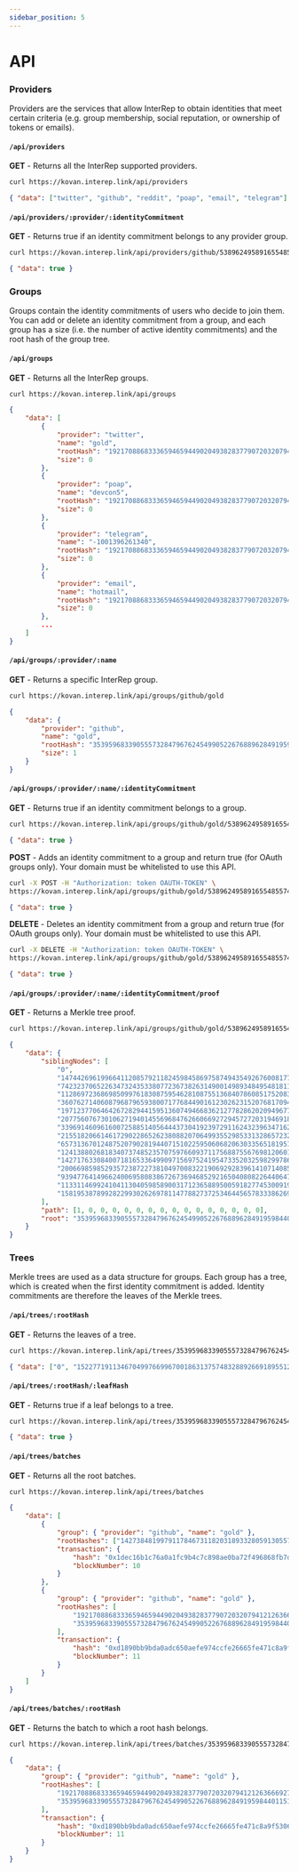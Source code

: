```yaml
---
sidebar_position: 5
---
```


# API

### Providers

Providers are the services that allow InterRep to obtain identities that meet certain criteria (e.g. group membership, social reputation, or ownership of tokens or emails).

#### `/api/providers`

**GET** - Returns all the InterRep supported providers.

```bash title="Shell"
curl https://kovan.interep.link/api/providers
```

```json title="Response"
{ "data": ["twitter", "github", "reddit", "poap", "email", "telegram"] }
```

#### `/api/providers/:provider/:identityCommitment`

**GET** - Returns true if an identity commitment belongs to any provider group.

```bash title="Shell"
curl https://kovan.interep.link/api/providers/github/5389624958916554855745402699919973897274778066321592214684792070525465486554
```

```json title="Response"
{ "data": true }
```

### Groups

Groups contain the identity commitments of users who decide to join them. You can add or delete an identity commitment from a group, and each group has a size (i.e. the number of active identity commitments) and the root hash of the group tree.

#### `/api/groups`

**GET** - Returns all the InterRep groups.

```bash title="Shell"
curl https://kovan.interep.link/api/groups
```

```json title="Response"
{
    "data": [
        {
            "provider": "twitter",
            "name": "gold",
            "rootHash": "19217088683336594659449020493828377907203207941212636669271704950158751593251",
            "size": 0
        },
        {
            "provider": "poap",
            "name": "devcon5",
            "rootHash": "19217088683336594659449020493828377907203207941212636669271704950158751593251",
            "size": 0
        },
        {
            "provider": "telegram",
            "name": "-1001396261340",
            "rootHash": "19217088683336594659449020493828377907203207941212636669271704950158751593251",
            "size": 0
        },
        {
            "provider": "email",
            "name": "hotmail",
            "rootHash": "19217088683336594659449020493828377907203207941212636669271704950158751593251",
            "size": 0
        },
        ...
    ]
}
```

#### `/api/groups/:provider/:name`

**GET** - Returns a specific InterRep group.

```bash title="Shell"
curl https://kovan.interep.link/api/groups/github/gold
```

```json title="Response"
{
    "data": {
        "provider": "github",
        "name": "gold",
        "rootHash": "3539596833905557328479676245499052267688962849195984401151716846778908697643",
        "size": 1
    }
}
```

#### `/api/groups/:provider/:name/:identityCommitment`

**GET** - Returns true if an identity commitment belongs to a group.

```bash title="Shell"
curl https://kovan.interep.link/api/groups/github/gold/5389624958916554855745402699919973897274778066321592214684792070525465486554
```

```json title="Response"
{ "data": true }
```

**POST** - Adds an identity commitment to a group and return true (for OAuth groups only). Your domain must be whitelisted to use this API.

```bash title="Shell"
curl -X POST -H "Authorization: token OAUTH-TOKEN" \
https://kovan.interep.link/api/groups/github/gold/5389624958916554855745402699919973897274778066321592214684792070525465486554
```

```json title="Response"
{ "data": true }
```

**DELETE** - Deletes an identity commitment from a group and return true (for OAuth groups only). Your domain must be whitelisted to use this API.

```bash title="Shell"
curl -X DELETE -H "Authorization: token OAUTH-TOKEN" \
https://kovan.interep.link/api/groups/github/gold/5389624958916554855745402699919973897274778066321592214684792070525465486554
```

```json title="Response"
{ "data": true }
```

#### `/api/groups/:provider/:name/:identityCommitment/proof`

**GET** - Returns a Merkle tree proof.

```bash title="Shell"
curl https://kovan.interep.link/api/groups/github/gold/5389624958916554855745402699919973897274778066321592214684792070525465486554/proof
```

```json title="Response"
{
    "data": {
        "siblingNodes": [
            "0",
            "14744269619966411208579211824598458697587494354926760081771325075741142829156",
            "7423237065226347324353380772367382631490014989348495481811164164159255474657",
            "11286972368698509976183087595462810875513684078608517520839298933882497716792",
            "3607627140608796879659380071776844901612302623152076817094415224584923813162",
            "19712377064642672829441595136074946683621277828620209496774504837737984048981",
            "20775607673010627194014556968476266066927294572720319469184847051418138353016",
            "3396914609616007258851405644437304192397291162432396347162513310381425243293",
            "21551820661461729022865262380882070649935529853313286572328683688269863701601",
            "6573136701248752079028194407151022595060682063033565181951145966236778420039",
            "12413880268183407374852357075976609371175688755676981206018884971008854919922",
            "14271763308400718165336499097156975241954733520325982997864342600795471836726",
            "20066985985293572387227381049700832219069292839614107140851619262827735677018",
            "9394776414966240069580838672673694685292165040808226440647796406499139370960",
            "11331146992410411304059858900317123658895005918277453009197229807340014528524",
            "15819538789928229930262697811477882737253464456578333862691129291651619515538"
        ],
        "path": [1, 0, 0, 0, 0, 0, 0, 0, 0, 0, 0, 0, 0, 0, 0, 0],
        "root": "3539596833905557328479676245499052267688962849195984401151716846778908697643"
    }
}
```

### Trees

Merkle trees are used as a data structure for groups. Each group has a tree, which is created when the first identity commitment is added. Identity commitments are therefore the leaves of the Merkle trees.

#### `/api/trees/:rootHash`

**GET** - Returns the leaves of a tree.

```bash title="Shell"
curl https://kovan.interep.link/api/trees/3539596833905557328479676245499052267688962849195984401151716846778908697643?limit=2
```

```json title="Response"
{ "data": ["0", "15227719113467049976699670018631375748328892669189551254396131971022633202277"] }
```

#### `/api/trees/:rootHash/:leafHash`

**GET** - Returns true if a leaf belongs to a tree.

```bash title="Shell"
curl https://kovan.interep.link/api/trees/3539596833905557328479676245499052267688962849195984401151716846778908697643/15227719113467049976699670018631375748328892669189551254396131971022633202277
```

```json title="Response"
{ "data": true }
```

#### `/api/trees/batches`

**GET** - Returns all the root batches.

```bash title="Shell"
curl https://kovan.interep.link/api/trees/batches
```

```json title="Response"
{
    "data": [
        {
            "group": { "provider": "github", "name": "gold" },
            "rootHashes": ["14273848199791178467311820318933280591305571798471599149384455313172966875782"],
            "transaction": {
                "hash": "0x1dec16b1c76a0a1fc9b4c7c898ae0ba72f496868fb7d2fe447fefe5eeaf676c1",
                "blockNumber": 10
            }
        },
        {
            "group": { "provider": "github", "name": "gold" },
            "rootHashes": [
                "19217088683336594659449020493828377907203207941212636669271704950158751593251",
                "3539596833905557328479676245499052267688962849195984401151716846778908697643"
            ],
            "transaction": {
                "hash": "0xd1890bb9bda0adc650aefe974ccfe26665fe471c8a9f5306591bcc0c71088ced",
                "blockNumber": 11
            }
        }
    ]
}
```

#### `/api/trees/batches/:rootHash`

**GET** - Returns the batch to which a root hash belongs.

```bash title="Shell"
curl https://kovan.interep.link/api/trees/batches/3539596833905557328479676245499052267688962849195984401151716846778908697643
```

```json title="Response"
{
    "data": {
        "group": { "provider": "github", "name": "gold" },
        "rootHashes": [
            "19217088683336594659449020493828377907203207941212636669271704950158751593251",
            "3539596833905557328479676245499052267688962849195984401151716846778908697643"
        ],
        "transaction": {
            "hash": "0xd1890bb9bda0adc650aefe974ccfe26665fe471c8a9f5306591bcc0c71088ced",
            "blockNumber": 11
        }
    }
}
```
